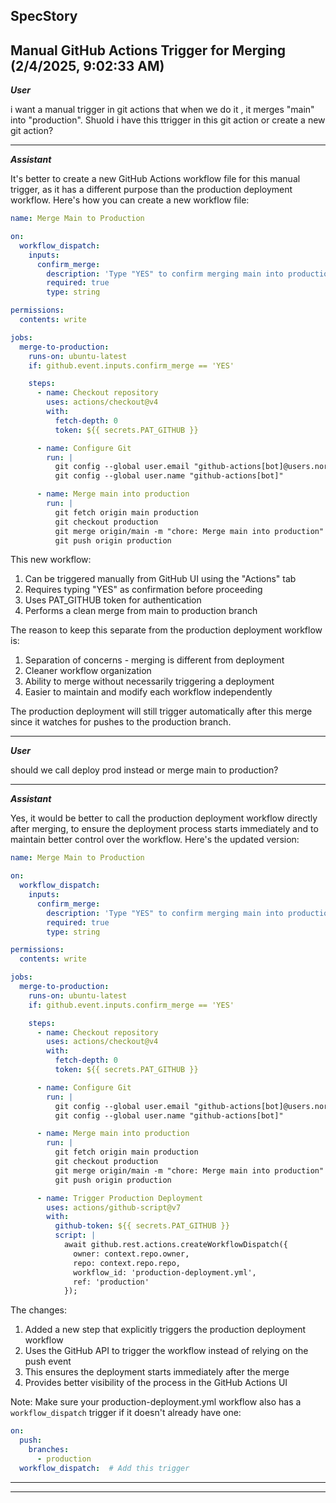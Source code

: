 ## SpecStory

## Manual GitHub Actions Trigger for Merging (2/4/2025, 9:02:33 AM)

_**User**_

i want a manual trigger in git actions that when we do it , it merges "main" into "production". Shuold i have this ttrigger in this git action or create a new git action?

---

_**Assistant**_

It's better to create a new GitHub Actions workflow file for this manual trigger, as it has a different purpose than the production deployment workflow. Here's how you can create a new workflow file:

```yaml:/.github/workflows/merge-main-to-production.yml
name: Merge Main to Production

on:
  workflow_dispatch:
    inputs:
      confirm_merge:
        description: 'Type "YES" to confirm merging main into production'
        required: true
        type: string

permissions:
  contents: write

jobs:
  merge-to-production:
    runs-on: ubuntu-latest
    if: github.event.inputs.confirm_merge == 'YES'

    steps:
      - name: Checkout repository
        uses: actions/checkout@v4
        with:
          fetch-depth: 0
          token: ${{ secrets.PAT_GITHUB }}

      - name: Configure Git
        run: |
          git config --global user.email "github-actions[bot]@users.noreply.github.com"
          git config --global user.name "github-actions[bot]"

      - name: Merge main into production
        run: |
          git fetch origin main production
          git checkout production
          git merge origin/main -m "chore: Merge main into production"
          git push origin production
```

This new workflow:
1. Can be triggered manually from GitHub UI using the "Actions" tab
2. Requires typing "YES" as confirmation before proceeding
3. Uses PAT_GITHUB token for authentication
4. Performs a clean merge from main to production branch

The reason to keep this separate from the production deployment workflow is:
1. Separation of concerns - merging is different from deployment
2. Cleaner workflow organization
3. Ability to merge without necessarily triggering a deployment
4. Easier to maintain and modify each workflow independently

The production deployment will still trigger automatically after this merge since it watches for pushes to the production branch.

---

_**User**_

should we call deploy prod instead or merge main to production?

---

_**Assistant**_

Yes, it would be better to call the production deployment workflow directly after merging, to ensure the deployment process starts immediately and to maintain better control over the workflow. Here's the updated version:

```yaml:.github/workflows/merge-main-to-production.yml
name: Merge Main to Production

on:
  workflow_dispatch:
    inputs:
      confirm_merge:
        description: 'Type "YES" to confirm merging main into production'
        required: true
        type: string

permissions:
  contents: write

jobs:
  merge-to-production:
    runs-on: ubuntu-latest
    if: github.event.inputs.confirm_merge == 'YES'

    steps:
      - name: Checkout repository
        uses: actions/checkout@v4
        with:
          fetch-depth: 0
          token: ${{ secrets.PAT_GITHUB }}

      - name: Configure Git
        run: |
          git config --global user.email "github-actions[bot]@users.noreply.github.com"
          git config --global user.name "github-actions[bot]"

      - name: Merge main into production
        run: |
          git fetch origin main production
          git checkout production
          git merge origin/main -m "chore: Merge main into production"
          git push origin production

      - name: Trigger Production Deployment
        uses: actions/github-script@v7
        with:
          github-token: ${{ secrets.PAT_GITHUB }}
          script: |
            await github.rest.actions.createWorkflowDispatch({
              owner: context.repo.owner,
              repo: context.repo.repo,
              workflow_id: 'production-deployment.yml',
              ref: 'production'
            });
```

The changes:
1. Added a new step that explicitly triggers the production deployment workflow
2. Uses the GitHub API to trigger the workflow instead of relying on the push event
3. This ensures the deployment starts immediately after the merge
4. Provides better visibility of the process in the GitHub Actions UI

Note: Make sure your production-deployment.yml workflow also has a `workflow_dispatch` trigger if it doesn't already have one:

```yaml
on:
  push:
    branches:
      - production
  workflow_dispatch:  # Add this trigger
```

---



---


